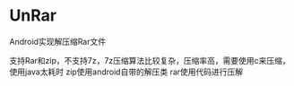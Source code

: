 # UnRar
Android实现解压缩Rar文件

支持Rar和zip，不支持7z，7z压缩算法比较复杂，压缩率高，需要使用c来压缩，使用java太耗时
zip使用android自带的解压类
rar使用代码进行压解
